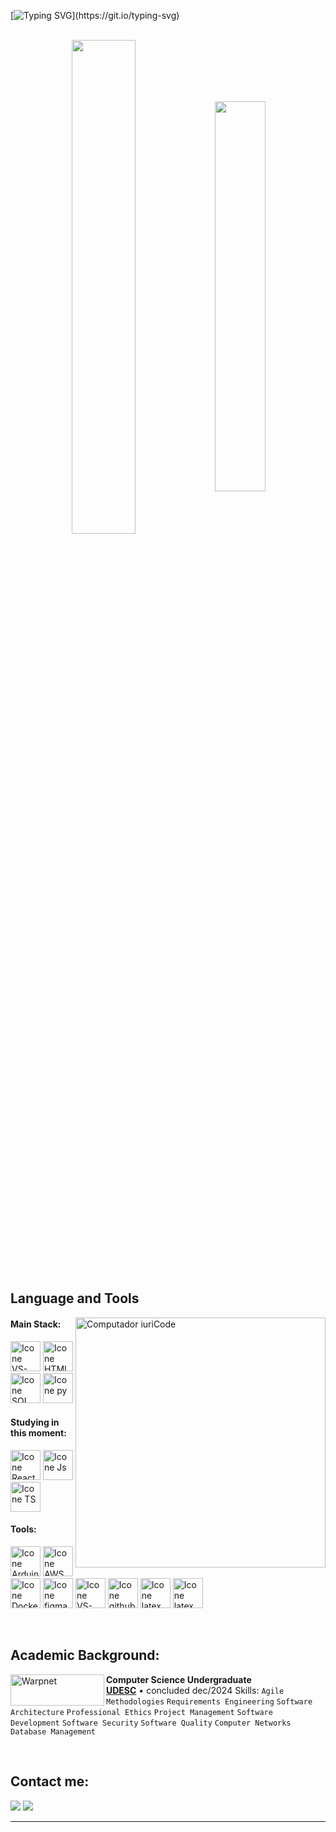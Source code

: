 [![Typing SVG](https://readme-typing-svg.herokuapp.com?color=FF3670&size=35&center=true&vCenter=true&width=1000&lines=Welcome+to+my+GitHub+profile!)](https://git.io/typing-svg)

<br>

<div align="center" style="margin-bottom:200px">
 <img width=45% align="center" src="https://github-readme-stats.vercel.app/api?username=kerolayne&theme=radical&show_icons=true" />
 <img width=40% align="center" src="https://github-readme-stats.vercel.app/api/top-langs/?username=kerolayne&layout=compact&theme=radical" />
</div>


<br>

## Language and Tools

<img src="https://raw.githubusercontent.com/MicaelliMedeiros/micaellimedeiros/master/image/computer-illustration.png" min-width="400px" max-width="400px" width="400px" align="right" alt="Computador iuriCode">

#### Main Stack:

  [<img height="48px" width="48px" alt="Icone VS-Code" src="https://skillicons.dev/icons?i=c"/>](https://linux.ime.usp.br/~orem/notas-de-aula/mac121/2-aula.html)
  [<img height="48px" width="48px" alt="Icone HTML" src="https://skillicons.dev/icons?i=html"/>](https://developer.mozilla.org/en-US/docs/Web/HTML)
  [<img height="48px" width="48px" alt="Icone SQL" src="https://skillicons.dev/icons?i=postgres"/>](https://www.postgresql.org/)
  [<img height="48px" width="48px" alt="Icone py" src="https://skillicons.dev/icons?i=py"/>](https://www.python.org/)

#### Studying in this moment:
  [<img height="48px" width="48px" alt="Icone React" src="https://skillicons.dev/icons?i=react"/>](https://react.dev/)
  [<img height="48px" width="48px" alt="Icone Js" src="https://skillicons.dev/icons?i=js"/>](https://developer.mozilla.org/en-US/docs/Web/JavaScript)
  [<img height="48px" width="48px" alt="Icone TS" src="https://skillicons.dev/icons?i=ts"/>](https://www.typescriptlang.org/)


#### Tools:

  [<img height="48px" width="48px" alt="Icone Arduino" src="https://skillicons.dev/icons?i=arduino"/>](https://www.arduino.cc/)
  [<img height="48px" width="48px" alt="Icone AWS" src="https://skillicons.dev/icons?i=aws"/>](https://aws.amazon.com/)
  [<img height="48px" width="48px" alt="Icone Docker" src="https://skillicons.dev/icons?i=docker"/>](https://www.docker.com/)
  [<img height="48px" width="48px" alt="Icone figma" src="https://skillicons.dev/icons?i=figma"/>](https://www.figma.com/)
  [<img height="48px" width="48px" alt="Icone VS-Code" src="https://skillicons.dev/icons?i=vscode"/>](https://code.visualstudio.com/)
  [<img height="48px" width="48px" alt="Icone github" src="https://skillicons.dev/icons?i=github"/>](https://github.com/)
  [<img height="48px" width="48px" alt="Icone latex" src="https://skillicons.dev/icons?i=latex"/>](https://www.latex-project.org/)
  [<img height="48px" width="48px" alt="Icone latex" src="https://skillicons.dev/icons?i=powershell"/>]([https://learn.microsoft.com/pt-br/powershell/scripting/lang-spec/chapter-01?view=powershell-7.5])


<br>

## Academic Background:

[<img align="left" height="50px" width="150px" alt="Warpnet" src="https://www.udesc.br/arquivos/udesc/id_cpmenu/16030/horizontal___rgb___copia_16794320032066_16030.jpg"/>](https://www.udesc.br/)
**Computer Science Undergraduate** \
[**UDESC**](https://www.udesc.br/)  • concluded dec/2024
Skills: `Agile Methodologies` `Requirements Engineering` `Software Architecture` `Professional Ethics`
`Project Management` `Software Development` `Software Security` `Software Quality` `Computer Networks`
`Database Management `

<br>

## Contact me:
<div>
<a href = "mailto: kerolaynesoliveira@gmail.com"><img loading="lazy" src="https://img.shields.io/badge/Gmail-D14836?style=for-the-badge&logo=gmail&logoColor=white" target="_blank"></a>
<a href="https://www.linkedin.com/in/kerolaynedesouza/" target="_blank"><img loading="lazy" src="https://img.shields.io/badge/-LinkedIn-%230077B5?style=for-the-badge&logo=linkedin&logoColor=white" target="_blank"></a>   
</div>


------
